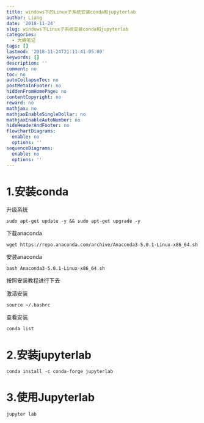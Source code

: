 ```yaml
---
title: windows下的Linux子系统安装conda和jupyterlab
author: Liang
date: '2018-11-24'
slug: windows下Linux子系统安装conda和jupyterlab
categories:
  - 大蟒笔记
tags: []
lastmod: '2018-11-24T21:11:41-05:00'
keywords: []
description: ''
comment: no
toc: no
autoCollapseToc: no
postMetaInFooter: no
hiddenFromHomePage: no
contentCopyright: no
reward: no
mathjax: no
mathjaxEnableSingleDollar: no
mathjaxEnableAutoNumber: no
hideHeaderAndFooter: no
flowchartDiagrams:
  enable: no
  options: ''
sequenceDiagrams:
  enable: no
  options: ''
---
```


# 1.安装conda

升级系统

```
sudo apt-get update -y && sudo apt-get upgrade -y
```

下载anaconda
```
wget https://repo.anaconda.com/archive/Anaconda3-5.0.1-Linux-x86_64.sh
```

安装anaconda
```
bash Anaconda3-5.0.1-Linux-x86_64.sh
```
按照安装教程进行下去

激活安装
```
source ~/.bashrc
```

查看安装
```
conda list
```

# 2.安装jupyterlab

```
conda install -c conda-forge jupyterlab
```

# 3.使用Jupyterlab
```
jupyter lab
```